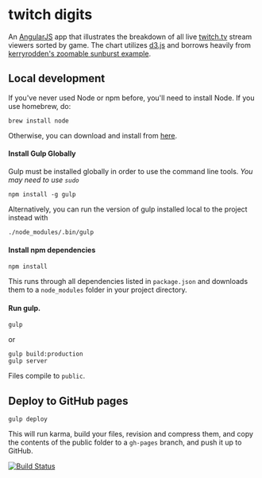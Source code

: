 twitch digits
============

An [AngularJS](https://angularjs.org/) app that illustrates the breakdown of all live [twitch.tv](http://twitch.tv) stream viewers sorted by game. The chart utilizes [d3.js](http://d3js.org) and borrows heavily from [kerryrodden's zoomable sunburst example](http://bl.ocks.org/kerryrodden/477c1bfb081b783f80ad).

## Local development

If you've never used Node or npm before, you'll need to install Node.
If you use homebrew, do:

```
brew install node
```

Otherwise, you can download and install from [here](http://nodejs.org/download/).

#### Install Gulp Globally

Gulp must be installed globally in order to use the command line tools. *You may need to use `sudo`*


```
npm install -g gulp
```

Alternatively, you can run the version of gulp installed local to the project instead with


```
./node_modules/.bin/gulp
```

#### Install npm dependencies

```
npm install
```

This runs through all dependencies listed in `package.json` and downloads them
to a `node_modules` folder in your project directory.

#### Run gulp.

```
gulp
```

or

```
gulp build:production
gulp server
```

Files compile to `public`.

## Deploy to GitHub pages
```
gulp deploy
```
This will run karma, build your files, revision and compress them, and copy the contents of the public folder to a `gh-pages` branch, and push it up to GitHub.

[![Build Status](https://travis-ci.org/greypants/gulp-starter.svg?branch=static-server)](https://travis-ci.org/greypants/gulp-starter)

